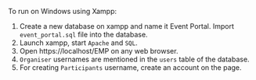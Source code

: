 To run on Windows using Xampp:  
1. Create a new database on xampp and name it Event Portal. Import `event_portal.sql` file into the database.  
2. Launch xampp, start `Apache` and `SQL`.  
3. Open https://localhost/EMP on any web browser.  
4. `Organiser` usernames are mentioned in the `users` table of the database.  
5. For creating `Participants` username, create an account on the page.
